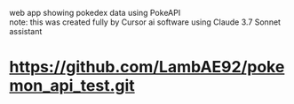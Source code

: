 web app showing pokedex data using PokeAPI
<br>
note: this was created fully by Cursor ai software using Claude 3.7 Sonnet assistant
# https://github.com/LambAE92/pokemon_api_test.git